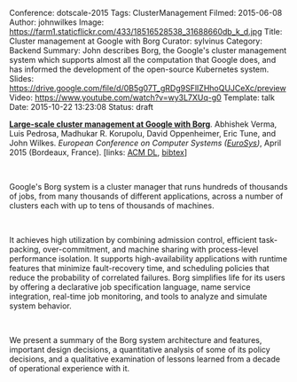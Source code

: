 Conference: dotscale-2015
Tags: ClusterManagement
Filmed: 2015-06-08
Author: johnwilkes
Image: https://farm1.staticflickr.com/433/18516528538_31688660db_k_d.jpg
Title: Cluster management at Google with Borg
Curator: sylvinus
Category: Backend
Summary: John describes Borg, the Google's cluster management system which supports almost all the computation that Google does, and has informed the development of the open-source Kubernetes system.
Slides: https://drive.google.com/file/d/0B5g07T_gRDg9SFlIZHhoQUJCeXc/preview
Video: https://www.youtube.com/watch?v=wy3L7XUq-g0
Template: talk
Date: 2015-10-22 13:23:08
Status: draft

<p class="p1"><span class="s1"><a href="http://www.e-wilkes.com/john/papers/2015-EuroSys-Borg.pdf"><b>Large-scale cluster management at Google with Borg</b></a></span><span class="s2">. Abhishek Verma, Luis Pedrosa, Madhukar R. Korupolu, David Oppenheimer, Eric Tune, and John Wilkes. <i>European Conference on Computer Systems (</i><a href="http://eurosys2015.labri.fr/"><span class="s1"><i>EuroSys</i></span></a><i>)</i>, April 2015 (Bordeaux, France). [links: <a href="http://dl.acm.org/authorize?N95407"><span class="s1">ACM DL</span></a>, <a href="http://www.e-wilkes.com/john/papers/2015-EuroSys-Borg.bib"><span class="s1">bibtex</span></a>]</span></p>
<p class="p2"><span class="s2"></span><br></p>
<p class="p1"><span class="s2">Google's Borg system is a cluster manager that runs hundreds of thousands of jobs, from many thousands of different applications, across a number of clusters each with up to tens of thousands of machines.  </span></p>
<p class="p2"><span class="s2"></span><br></p>
<p class="p1"><span class="s2">It achieves high utilization by combining admission control, efficient task-packing, over-commitment, and machine sharing with process-level performance isolation. It supports high-availability applications with runtime features that minimize fault-recovery time, and scheduling policies that reduce the probability of correlated failures. Borg simplifies life for its users by offering a declarative job specification language, name service integration, real-time job monitoring, and tools to analyze and simulate system behavior.  </span></p>
<p class="p2"><span class="s2"></span><br></p>
<p class="p3"><span class="s2">We present a summary of the Borg system architecture and features, important design decisions, a quantitative analysis of some of its policy decisions, and a qualitative examination of lessons learned from a decade of operational experience with it.</span></p>